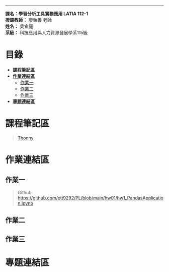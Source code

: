 ***
**課名：學習分析工具實務應用 LATIA 112-1**  
**授課教師：** 廖執善 老師  
**姓名：** 吳宜庭  
**系級：** 科技應用與人力資源發展學系115級  
  
# 目錄
* [**課程筆記區**](https://github.com/ett9292/LATIA112-1#課程筆記區)  
* [**作業連結區**](https://github.com/ett9292/LATIA112-1#作業連結區)  
  * [作業一](https://github.com/ett9292/LATIA112-1#作業一)  
  * [作業二](https://github.com/ett9292/LATIA112-1#作業二)
  * [作業三](https://github.com/ett9292/LATIA112-1#作業三)
* [**專題連結區**](https://github.com/ett9292/LATIA112-1#專題連結區)

# 課程筆記區 
  > [Thonny](https://thonny.org/)
# 作業連結區 
## 作業一
> Github: <https://github.com/ett9292/PL/blob/main/hw01/hw1_PandasApplication.ipynb>
## 作業二
## 作業三
# 專題連結區
